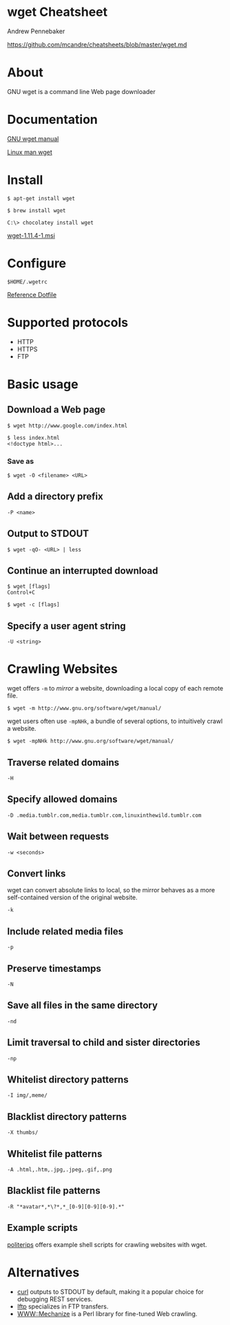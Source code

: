 # wget Cheatsheet

Andrew Pennebaker

https://github.com/mcandre/cheatsheets/blob/master/wget.md

# About

GNU wget is a command line Web page downloader

# Documentation

[GNU wget manual](http://www.gnu.org/software/wget/manual/)

[Linux man wget](http://linux.die.net/man/1/wget)

# Install

```
$ apt-get install wget

$ brew install wget

C:\> chocolatey install wget
```

[wget-1.11.4-1.msi](https://github.com/mcandre/wget-win)

# Configure

```
$HOME/.wgetrc
```

[Reference Dotfile](https://github.com/mcandre/dotfiles/blob/master/.wgetrc)

# Supported protocols

* HTTP
* HTTPS
* FTP

# Basic usage

## Download a Web page

```
$ wget http://www.google.com/index.html

$ less index.html
<!doctype html>...
```

### Save as

```
$ wget -O <filename> <URL>
```

## Add a directory prefix

```
-P <name>
```

## Output to STDOUT

```
$ wget -qO- <URL> | less
```

## Continue an interrupted download

```
$ wget [flags]
Control+C

$ wget -c [flags]
```

## Specify a user agent string

```
-U <string>
```

# Crawling Websites

wget offers `-m` to *mirror* a website, downloading a local copy of each remote file.

```
$ wget -m http://www.gnu.org/software/wget/manual/
```

wget users often use `-mpNHk`, a bundle of several options, to intuitively crawl a website.

```
$ wget -mpNHk http://www.gnu.org/software/wget/manual/
```

## Traverse related domains

```
-H
```

## Specify allowed domains

```
-D .media.tumblr.com,media.tumblr.com,linuxinthewild.tumblr.com
```

## Wait between requests

```
-w <seconds>
```

## Convert links

wget can convert absolute links to local, so the mirror behaves as a more self-contained version of the original website.

```
-k
```

## Include related media files

```
-p
```

## Preserve timestamps

```
-N
```

## Save all files in the same directory

```
-nd
```

## Limit traversal to child and sister directories

```
-np
```

## Whitelist directory patterns

```
-I img/,meme/
```

## Blacklist directory patterns

```
-X thumbs/
```

## Whitelist file patterns

```
-A .html,.htm,.jpg,.jpeg,.gif,.png
```

## Blacklist file patterns

```
-R "*avatar*,*\?*,*_[0-9][0-9][0-9].*"
```

## Example scripts

[politerips](https://github.com/mcandre/politerips/tree/master/lib) offers example shell scripts for crawling websites with wget.

# Alternatives

* [curl](http://curl.haxx.se/) outputs to STDOUT by default, making it a popular choice for debugging REST services.
* [lftp](http://lftp.yar.ru/) specializes in FTP transfers.
* [WWW::Mechanize](http://search.cpan.org/~ether/WWW-Mechanize-1.74/lib/WWW/Mechanize.pm) is a Perl library for fine-tuned Web crawling.
